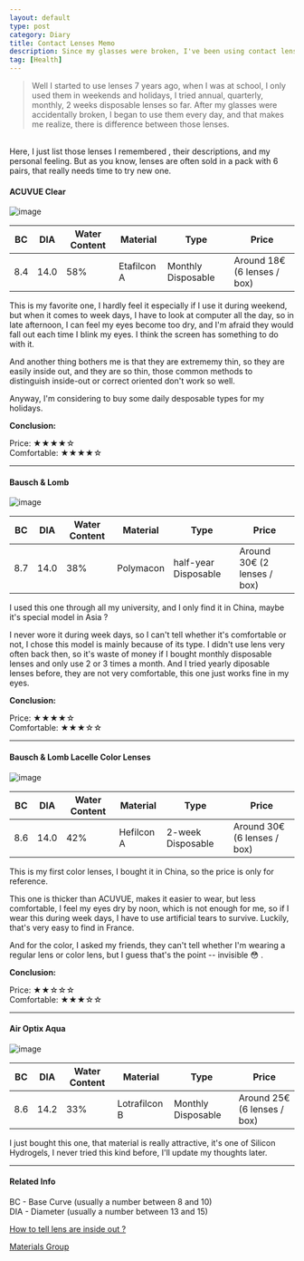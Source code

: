```yaml
---
layout: default
type: post
category: Diary
title: Contact Lenses Memo
description: Since my glasses were broken, I've been using contact lenses for about 1 year, and I'm still trying to find the one most suitable for me. 
tag: [Health]
---
```


>Well I started to use lenses 7 years ago, when I was at school, I only used them in weekends and holidays, I tried annual, quarterly, monthly, 2 weeks disposable lenses so far. After my glasses were accidentally broken, I began to use them every day, and that makes me realize, there is difference between those lenses.  
<br>
Here, I just list those lenses I remembered , their descriptions, and my personal feeling. But as you know, lenses are often sold in a pack with 6 pairs, that really needs time to try new one.  

#### ACUVUE Clear
  
  

![image]({{site.img_url}}/post-sources/2016-04-07-acuvue-clear.jpg)  

BC | DIA | Water Content| Material | Type | Price
-- | --- | -------------|----------| -----| ---
8.4|14.0 | 58%	 |Etafilcon A|Monthly Disposable | Around 18€ (6 lenses / box)
  
   
   
This is my favorite one, I hardly feel it especially if I use it during weekend, but when it comes to week days, I have to look at computer all the day, so in late afternoon, I can feel my eyes become too dry, and I'm afraid they would fall out each time I blink my eyes. I think the screen has something to do with it.  

And another thing bothers me is that they are extrememy thin, so they are easily inside out, and they are so thin, those common methods to distinguish inside-out or correct oriented don't work so well.

Anyway, I'm considering to buy some daily desposable types for my holidays.

__Conclusion:__ 

Price: ★★★★☆  
Comfortable: ★★★★☆   

***  

#### Bausch & Lomb 

![image]({{site.img_url}}/post-sources/2016-04-07-b.jpg)  
 
BC | DIA | Water Content| Material | Type | Price
-- | --- | -------------|----------| -----| ---
8.7|14.0 | 38%	 |Polymacon| half-year Disposable | Around 30€ (2 lenses / box)   

I used this one through all my university, and I only find it in China, maybe it's special model in Asia ?  

I never wore it during week days, so I can't tell whether it's comfortable or not, I chose this model is mainly because of its type. I didn't use lens very often back then, so it's waste of money if I bought monthly disposable lenses and only use 2 or 3 times a month. And I tried yearly diposable lenses before, they are not very comfortable, this one just works fine in my eyes.  


__Conclusion:__ 

Price: ★★★★☆  
Comfortable: ★★★☆☆ 

***

#### Bausch & Lomb Lacelle Color Lenses   

![image]({{site.img_url}}/post-sources/2016-04-07-bcolor.jpg) 

BC | DIA | Water Content| Material | Type | Price
-- | --- | -------------|----------| -----| ---
8.6|14.0 | 42%	 |Hefilcon A| 2-week Disposable | Around 30€ (6 lenses / box)  

This is my first color lenses, I bought it in China, so the price is only for reference.  

This one is thicker than ACUVUE, makes it easier to wear, but less comfortable, I feel my eyes dry by noon, which is not enough for me, so if I wear this during week days, I have to use artificial tears to survive. Luckily, that's very easy to find in France.  

And for the color, I asked my friends, they can't tell whether I'm wearing a regular lens or color lens, but I guess that's the point -- invisible :flushed: .  

__Conclusion:__ 

Price: ★★☆☆☆  
Comfortable: ★★★☆☆  

***

#### Air Optix Aqua   

![image]({{site.img_url}}/post-sources/2016-04-07-air-optix.png) 

BC | DIA | Water Content| Material | Type | Price
-- | --- | -------------|----------| -----| ---
8.6|14.2 | 33%	 |Lotrafilcon B| Monthly Disposable | Around 25€ (6 lenses / box)  


I just bought this one, that material is really attractive, it's one of Silicon Hydrogels, I never tried this kind before, I'll update my thoughts later.  

***


#### Related Info

BC - Base Curve (usually a number between 8 and 10)  
DIA - Diameter (usually a number between 13 and 15)

[How to tell lens are inside out ?](http://www.allaboutvision.com/contacts/faq/inside-out.htm)

[Materials Group](http://www.aalens.com/fda.html#.VwaK0hN97jA)